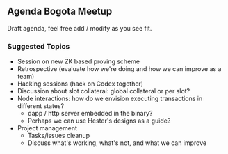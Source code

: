 Agenda Bogota Meetup
--------------------

Draft agenda, feel free add / modify as you see fit.

### Suggested Topics ###

- Session on new ZK based proving scheme
- Retrospective (evaluate how we're doing and how we can improve as a team)
- Hacking sessions (hack on Codex together)
- Discussion about slot collateral: global collateral or per slot?
- Node interactions: how do we envision executing transactions in different states?
  - dapp / http server embedded in the binary?
  - Perhaps we can use Hester's designs as a guide?
- Project management
  - Tasks/issues cleanup
  - Discuss what's working, what's not, and what we can improve 
